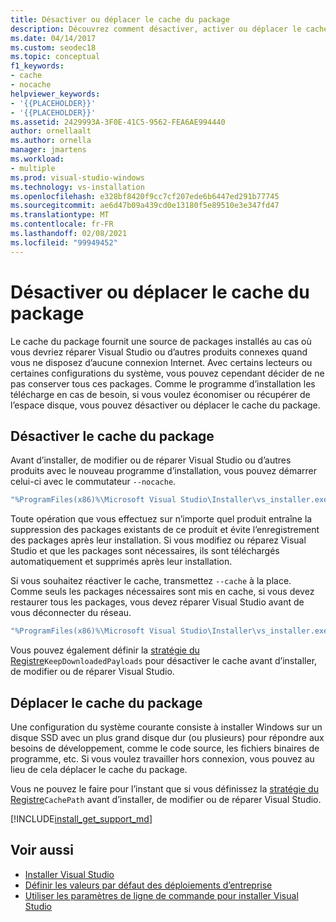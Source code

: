 ```yaml
---
title: Désactiver ou déplacer le cache du package
description: Découvrez comment désactiver, activer ou déplacer le cache de packages pour les déploiements de Visual Studio.
ms.date: 04/14/2017
ms.custom: seodec18
ms.topic: conceptual
f1_keywords:
- cache
- nocache
helpviewer_keywords:
- '{{PLACEHOLDER}}'
- '{{PLACEHOLDER}}'
ms.assetid: 2429993A-3F0E-41C5-9562-FEA6AE994440
author: ornellaalt
ms.author: ornella
manager: jmartens
ms.workload:
- multiple
ms.prod: visual-studio-windows
ms.technology: vs-installation
ms.openlocfilehash: e328bf8420f9cc7cf207ede6b6447ed291b77745
ms.sourcegitcommit: ae6d47b09a439cd0e13180f5e89510e3e347fd47
ms.translationtype: MT
ms.contentlocale: fr-FR
ms.lasthandoff: 02/08/2021
ms.locfileid: "99949452"
---
```

# <a name="disable-or-move-the-package-cache"></a>Désactiver ou déplacer le cache du package

Le cache du package fournit une source de packages installés au cas où vous devriez réparer Visual Studio ou d’autres produits connexes quand vous ne disposez d’aucune connexion Internet. Avec certains lecteurs ou certaines configurations du système, vous pouvez cependant décider de ne pas conserver tous ces packages.
Comme le programme d’installation les télécharge en cas de besoin, si vous voulez économiser ou récupérer de l’espace disque, vous pouvez désactiver ou déplacer le cache du package.

## <a name="disable-the-package-cache"></a>Désactiver le cache du package

Avant d’installer, de modifier ou de réparer Visual Studio ou d’autres produits avec le nouveau programme d’installation, vous pouvez démarrer celui-ci avec le commutateur `--nocache`.

```cmd
"%ProgramFiles(x86)%\Microsoft Visual Studio\Installer\vs_installer.exe" --nocache
```

Toute opération que vous effectuez sur n’importe quel produit entraîne la suppression des packages existants de ce produit et évite l’enregistrement des packages après leur installation. Si vous modifiez ou réparez Visual Studio et que les packages sont nécessaires, ils sont téléchargés automatiquement et supprimés après leur installation.

Si vous souhaitez réactiver le cache, transmettez `--cache` à la place. Comme seuls les packages nécessaires sont mis en cache, si vous devez restaurer tous les packages, vous devez réparer Visual Studio avant de vous déconnecter du réseau.

```cmd
"%ProgramFiles(x86)%\Microsoft Visual Studio\Installer\vs_installer.exe" repair --passive --norestart --cache
```

Vous pouvez également définir la  [stratégie du Registre](set-defaults-for-enterprise-deployments.md)`KeepDownloadedPayloads` pour désactiver le cache avant d’installer, de modifier ou de réparer Visual Studio.

## <a name="move-the-package-cache"></a>Déplacer le cache du package

Une configuration du système courante consiste à installer Windows sur un disque SSD avec un plus grand disque dur (ou plusieurs) pour répondre aux besoins de développement, comme le code source, les fichiers binaires de programme, etc. Si vous voulez travailler hors connexion, vous pouvez au lieu de cela déplacer le cache du package.

Vous ne pouvez le faire pour l’instant que si vous définissez la  [stratégie du Registre](set-defaults-for-enterprise-deployments.md)`CachePath` avant d’installer, de modifier ou de réparer Visual Studio.

[!INCLUDE[install_get_support_md](includes/install_get_support_md.md)]

## <a name="see-also"></a>Voir aussi

* [Installer Visual Studio](install-visual-studio.md)
* [Définir les valeurs par défaut des déploiements d’entreprise](set-defaults-for-enterprise-deployments.md)
* [Utiliser les paramètres de ligne de commande pour installer Visual Studio](use-command-line-parameters-to-install-visual-studio.md)
